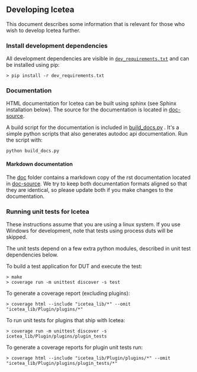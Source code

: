 ## Developing Icetea

This document describes some information that is relevant for those who wish to develop Icetea further.

### Install development dependencies

All development dependencies are visible in [`dev_requirements.txt`](dev_requirements.txt) and can be installed using pip:

```
> pip install -r dev_requirements.txt
```


### Documentation

HTML documentation for Icetea can be built using sphinx
(see Sphinx installation below).
The source for the documentation is located in
[doc-source](doc-source).

A build script for the documentation is included in [build_docs.py](build_docs.py) .
It's a simple python scripts that also
generates autodoc api documentation.
Run the script with:

`python build_docs.py`


#### Markdown documentation

The [doc](doc) folder contains a markdown copy of the rst documentation located in [doc-source](doc-source).
We try to keep both documentation formats
aligned so that they are identical, so please update
both if you make changes to the documentation.

### Running unit tests for Icetea

These instructions assume that you are using a linux system.
If you use Windows for development, note that tests using process duts
will be skipped.

The unit tests depend on a few extra python modules, described
in unit test dependencies below.

To build a test application for DUT and execute the test:

```
> make
> coverage run -m unittest discover -s test
```

To generate a coverage report (excluding plugins):

```
> coverage html --include "icetea_lib/*" --omit "icetea_lib/Plugin/plugins/*"
```

To run unit tests for plugins that ship with Icetea:

```
> coverage run -m unittest discover -s icetea_lib/Plugin/plugins/plugin_tests
```

To generate a coverage reports for plugin unit tests run:

```
> coverage html --include "icetea_lib/Plugin/plugins/*" --omit "icetea_lib/Plugin/plugins/plugin_tests/*"
```
